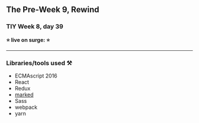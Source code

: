 
## The Pre-Week 9, Rewind

### TIY Week 8, day 39

**⭐️ live on surge: ⭐️**

----

### Libraries/tools used ⚒

- ECMAscript 2016
- React
- Redux
- [marked](https://github.com/chjj/marked)
- Sass
- webpack
- yarn
